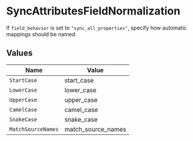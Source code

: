 # SyncAttributesFieldNormalization

If `field_behavior` is set to `"sync_all_properties"`, specify how automatic mappings should be named.


## Values

| Name               | Value              |
| ------------------ | ------------------ |
| `StartCase`        | start_case         |
| `LowerCase`        | lower_case         |
| `UpperCase`        | upper_case         |
| `CamelCase`        | camel_case         |
| `SnakeCase`        | snake_case         |
| `MatchSourceNames` | match_source_names |